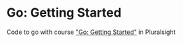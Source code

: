 # Go: Getting Started
Code to go with course ["Go: Getting Started"](https://app.pluralsight.com/library/courses/getting-started-with-go/table-of-contents) in Pluralsight
